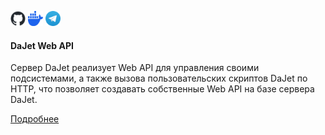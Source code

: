 <a href="https://github.com/zhichkin/dajet"><img width="24" height="24" alt="GitHub" src="/assets/img/github-logo.png" /></a>
<a href="https://hub.docker.com/r/zhichkin/dajet-studio"><img width="24" height="24" alt="DockerHub" src="/assets/img/docker-logo.png" /></a>
<a href="https://t.me/dajet_studio"><img width="24" height="24" alt="Telegram" src="/assets/img/telegram-logo.png" /></a>

#### DaJet Web API

Сервер DaJet реализует Web API для управления своими подсистемами, а также вызова пользовательских скриптов DaJet по HTTP, что позволяет создавать собственные Web API на базе сервера DaJet.

[Подробнее](/web-api/index.md)